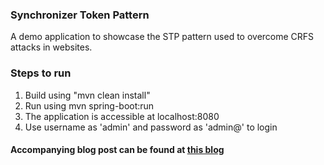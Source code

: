 ### Synchronizer Token Pattern
A demo application to showcase the STP pattern used to overcome CRFS attacks in websites.

### Steps to run
1. Build using "mvn clean install"
2. Run using mvn spring-boot:run
3. The application is accessible at localhost:8080
4. Use username as 'admin'  and password as 'admin@' to login

#### Accompanying blog post can be found at [this blog](https://medium.com/@munsifmusthafa03/csrf-protection-episode-1-synchronizer-token-pattern-f133cb5eb7fe)